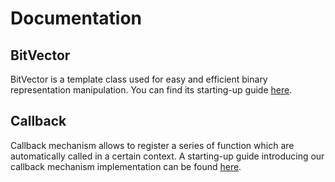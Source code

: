 # Documentation

## BitVector

BitVector is a template class used for easy and efficient binary representation manipulation. You can find its starting-up guide [here](bitvector/README.md).

## Callback

Callback mechanism allows to register a series of function which are automatically called in a certain context. A starting-up guide introducing our callback mechanism implementation can be found [here](callback/README.md).